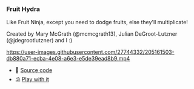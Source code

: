 ### Fruit Hydra
Like Fruit Ninja, except you need to dodge fruits, else they'll multiplicate!  Created by Mary McGrath (@mcmcgrath13), Julian DeGroot-Lutzner (@jdegrootlutzner) and I :)  https://user-images.githubusercontent.com/27744332/205161503-db880a71-ecba-4e08-a6e3-e5de39ead8b9.mp4  - 🤖 [Source code](https://editor.p5js.org/hdoro/sketches/6Yr8VNdccO) - ⛱️ [Play with it](https://editor.p5js.org/hdoro/full/6Yr8VNdccO)
